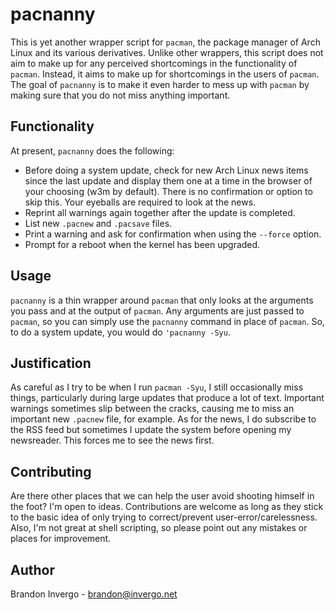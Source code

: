 # pacnanny

This is yet another wrapper script for `pacman`, the package manager
of Arch Linux and its various derivatives. Unlike other wrappers, this
script does not aim to make up for any perceived shortcomings in the
functionality of `pacman`. Instead, it aims to make up for
shortcomings in the users of `pacman`. The goal of `pacnanny` is to
make it even harder to mess up with `pacman` by making sure that you
do not miss anything important.

## Functionality

At present, `pacnanny` does the following:

* Before doing a system update, check for new Arch Linux news items
  since the last update and display them one at a time in the browser
  of your choosing (w3m by default). There is no confirmation or
  option to skip this. Your eyeballs are required to look at the news.
* Reprint all warnings again together after the update is completed.
* List new `.pacnew` and `.pacsave` files.
* Print a warning and ask for confirmation when using the `--force`
  option.
* Prompt for a reboot when the kernel has been upgraded.

## Usage

`pacnanny` is a thin wrapper around `pacman` that only looks at the
arguments you pass and at the output of `pacman`. Any arguments are
just passed to `pacman`, so you can simply use the `pacnanny` command
in place of `pacman`. So, to do a system update, you would do
`'pacnanny -Syu`.

## Justification

As careful as I try to be when I run `pacman -Syu`, I still
occasionally miss things, particularly during large updates that
produce a lot of text. Important warnings sometimes slip between the
cracks, causing me to miss an important new `.pacnew` file, for
example. As for the news, I do subscribe to the RSS feed but sometimes
I update the system before opening my newsreader. This forces me to
see the news first.

## Contributing

Are there other places that we can help the user avoid shooting
himself in the foot? I'm open to ideas. Contributions are welcome as
long as they stick to the basic idea of only trying to correct/prevent
user-error/carelessness. Also, I'm not great at shell scripting, so
please point out any mistakes or places for improvement.

## Author

Brandon Invergo - <brandon@invergo.net>
